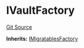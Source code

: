 # IVaultFactory
[Git Source](https://github.com/symbioticfi/core/blob/0515f07ba8e6512d27a7c84c3818ae0c899b4806/src/interfaces/IVaultFactory.sol)

**Inherits:**
[IMigratablesFactory](/Users/andreikorokhov/symbiotic/core/docs/autogen/src/src/interfaces/common/IMigratablesFactory.sol/interface.IMigratablesFactory.md)


